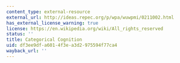 ```yaml
---
content_type: external-resource
external_url: http://ideas.repec.org/p/wpa/wuwpmi/0211002.html
has_external_license_warning: true
license: https://en.wikipedia.org/wiki/All_rights_reserved
status: ''
title: Categorical Cognition
uid: df3ee9df-a601-4f3e-a3d2-975594f77ca4
wayback_url: ''
---
```

